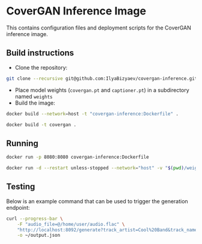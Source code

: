 # CoverGAN Inference Image

This contains configuration files and deployment scripts for the CoverGAN inference image.

## Build instructions
* Clone the repository:  
```sh
git clone --recursive git@github.com:IlyaBizyaev/covergan-inference.git
```
* Place model weights (`covergan.pt` and `captioner.pt`) in a subdirectory named `weights`
* Build the image:  
```sh
docker build --network=host -t "covergan-inference:Dockerfile" .

docker build -t covergan .
```

## Running
```sh
docker run -p 8080:8080 covergan-inference:Dockerfile

docker run -d --restart unless-stopped --network="host" -v "$(pwd)/weights:/inference-api/weights" --name covergan -t covergan
```

## Testing
Below is an example command that can be used to trigger the generation endpoint:

```sh
curl --progress-bar \
    -F "audio_file=@/home/user/audio.flac" \
    "http://localhost:8092/generate?track_artist=Cool%20Band&track_name=Song&emotion=joy" \
    -o ~/output.json
```
